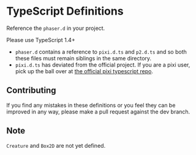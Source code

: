 # TypeScript Definitions #

Reference the `phaser.d` in your project. 

Please use TypeScript 1.4+

- `phaser.d` contains a reference to `pixi.d.ts` and `p2.d.ts` and so both these files must remain siblings in the same directory. 
- `pixi.d.ts` has deviated from the official project. If you are a pixi user, pick up the ball over at [the  official pixi typescript repo](https://github.com/pixijs/pixi-typescript). 

## Contributing ##

If you find any mistakes in these definitions or you feel they can be improved in any way, please make a pull request against the dev branch. 

## Note ##

`Creature` and `Box2D` are not yet defined. 
